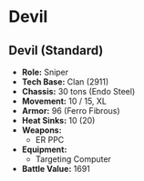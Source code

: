 # Devil
## Devil (Standard)
- **Role:** Sniper
- **Tech Base:** Clan (2911)
- **Chassis:** 30 tons (Endo Steel)
- **Movement:** 10 / 15, XL
- **Armor:** 96 (Ferro Fibrous)
- **Heat Sinks:** 10 (20)
- **Weapons:**
  - ER PPC
- **Equipment:**
  - Targeting Computer
- **Battle Value:** 1691

